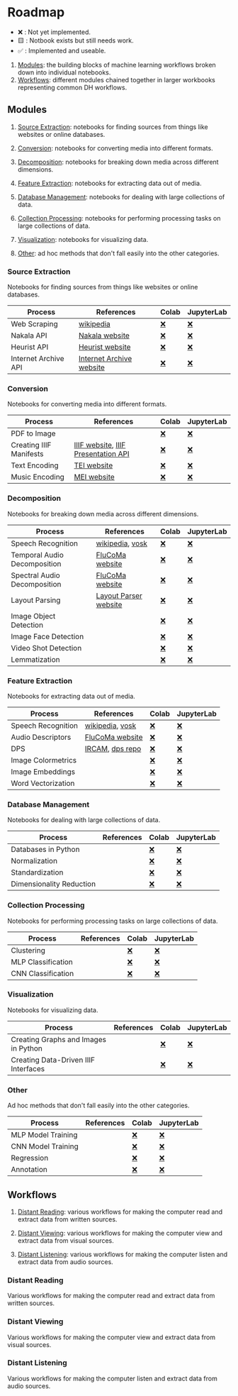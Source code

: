 # Roadmap

- ❌ : Not yet implemented.
- 🟨 : Notbook exists but still needs work.
- ✅ : Implemented and useable.

1. [Modules](#modules): the building blocks of machine learning workflows broken down into individual notebooks.
2. [Workflows](#workflows): different modules chained together in larger workbooks representing common DH workflows.

## Modules

1. [Source Extraction](#source-extraction): notebooks for finding sources from things like websites or online databases.

2. [Conversion](#conversion): notebooks for converting media into different formats.

3. [Decomposition](#decomposition): notebooks for breaking down media across different dimensions.

4. [Feature Extraction](#feature-extraction): notebooks for extracting data out of media.

5. [Database Management](#database-management): notebooks for dealing with large collections of data.

6. [Collection Processing](#collection-processing): notebooks for performing processing tasks on large collections of data.

7. [Visualization](#visualization): notebooks for visualizing data.

8. [Other](#other): ad hoc methods that don't fall easily into the other categories.

### Source Extraction
Notebooks for finding sources from things like websites or online databases.

|Process               |References            |Colab                 |JupyterLab            |
|----------------------|----------------------|----------------------|----------------------|
|Web Scraping|[wikipedia](https://en.wikipedia.org/wiki/Web_scraping)|[❌]()|[❌]()|
|Nakala API|[Nakala website](https://www.nakala.fr/)|[❌]()|[❌]()|
|Heurist API|[Heurist website](https://heuristnetwork.org/)|[❌]()|[❌]()|
|Internet Archive API|[Internet Archive website](https://archive.org/)|[❌]()|[❌]()|

### Conversion
Notebooks for converting media into different formats.

|Process               |References            |Colab                 |JupyterLab            |
|----------------------|----------------------|----------------------|----------------------|
|PDF to Image||[❌]()|[❌]()|
|Creating IIIF Manifests|[IIIF website](https://iiif.io/), [IIIF Presentation API](https://iiif.io/api/presentation/3.0/)|[❌]()|[❌]()|
|Text Encoding|[TEI website](https://tei-c.org/)|[❌]()|[❌]()|
|Music Encoding|[MEI website](https://music-encoding.org/)|[❌]()|[❌]()|

### Decomposition
Notebooks for breaking down media across different dimensions.

|Process               |References            |Colab                 |JupyterLab            |
|----------------------|----------------------|----------------------|----------------------|
|Speech Recognition|[wikipedia](https://en.wikipedia.org/wiki/Speech_recognition), [vosk](https://alphacephei.com/vosk/)|[❌]()|[❌]()|
|Temporal Audio Decomposition|[FluCoMa website](https://www.flucoma.org/)|[❌]()|[❌]()|
|Spectral Audio Decomposition|[FluCoMa website](https://www.flucoma.org/)|[❌]()|[❌]()|
|Layout Parsing|[Layout Parser website](https://layout-parser.github.io/)|[❌]()|[❌]()|
|Image Object Detection||[❌]()|[❌]()|
|Image Face Detection||[❌]()|[❌]()|
|Video Shot Detection||[❌]()|[❌]()|
|Lemmatization||[❌]()|[❌]()|

### Feature Extraction
Notebooks for extracting data out of media.

|Process               |References            |Colab                 |JupyterLab            |
|----------------------|----------------------|----------------------|----------------------|
|Speech Recognition|[wikipedia](https://en.wikipedia.org/wiki/Speech_recognition), [vosk](https://alphacephei.com/vosk/)|[❌]()|[❌]()|
|Audio Descriptors|[FluCoMa website](https://www.flucoma.org/)|[❌]()|[❌]()|
|DPS|[IRCAM](http://recherche.ircam.fr/anasyn/peeters/ARTICLES/Peeters_2003_cuidadoaudiofeatures.pdf), [dps repo](https://github.com/jdchart/dps)|[❌]()|[❌]()|
|Image Colormetrics||[❌]()|[❌]()|
|Image Embeddings||[❌]()|[❌]()|
|Word Vectorization||[❌]()|[❌]()|

### Database Management
Notebooks for dealing with large collections of data.

|Process               |References            |Colab                 |JupyterLab            |
|----------------------|----------------------|----------------------|----------------------|
|Databases in Python||[❌]()|[❌]()|
|Normalization||[❌]()|[❌]()|
|Standardization||[❌]()|[❌]()|
|Dimensionality Reduction||[❌]()|[❌]()|

### Collection Processing
Notebooks for performing processing tasks on large collections of data.

|Process               |References            |Colab                 |JupyterLab            |
|----------------------|----------------------|----------------------|----------------------|
|Clustering||[❌]()|[❌]()|
|MLP Classification||[❌]()|[❌]()|
|CNN Classification||[❌]()|[❌]()|

### Visualization
Notebooks for visualizing data.

|Process               |References            |Colab                 |JupyterLab            |
|----------------------|----------------------|----------------------|----------------------|
|Creating Graphs and Images in Python||[❌]()|[❌]()|
|Creating Data-Driven IIIF Interfaces||[❌]()|[❌]()|

### Other
Ad hoc methods that don't fall easily into the other categories.

|Process               |References            |Colab                 |JupyterLab            |
|----------------------|----------------------|----------------------|----------------------|
|MLP Model Training||[❌]()|[❌]()|
|CNN Model Training||[❌]()|[❌]()|
|Regression||[❌]()|[❌]()|
|Annotation||[❌]()|[❌]()|

## Workflows

1. [Distant Reading](#distant-reading): various workflows for making the computer read and extract data from written sources.

2. [Distant Viewing](#distant-viewing): various workflows for making the computer view and extract data from visual sources.

3. [Distant Listening](#distant-listening): various workflows for making the computer listen and extract data from audio sources.

### Distant Reading
Various workflows for making the computer read and extract data from written sources.

### Distant Viewing
Various workflows for making the computer view and extract data from visual sources.

### Distant Listening
Various workflows for making the computer listen and extract data from audio sources.